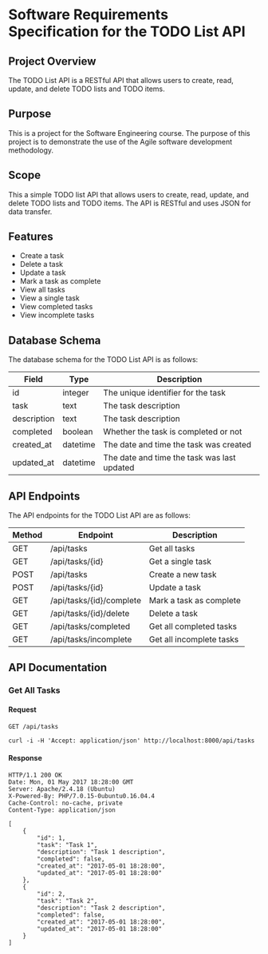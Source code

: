 # Software Requirements Specification for the TODO List API

## Project Overview
 The TODO List API is a RESTful API that allows users to create, read, update, and delete TODO lists and TODO items.

 ## Purpose

 This is a project for the Software Engineering course. The purpose of this project is to demonstrate the use of the Agile software development methodology.

## Scope

This a simple TODO list API that allows users to create, read, update, and delete TODO lists and TODO items. The API is RESTful and uses JSON for data transfer.

## Features

- Create a task
- Delete a task
- Update a task
- Mark a task as complete
- View all tasks
- View a single task
- View completed tasks
- View incomplete tasks

## Database Schema

The database schema for the TODO List API is as follows:

|Field|Type|Description|
|-----|----|-----------|
|id|integer|The unique identifier for the task|
|task|text|The task description|
|description|text|The task description|
|completed|boolean|Whether the task is completed or not|
|created_at|datetime|The date and time the task was created|
|updated_at|datetime|The date and time the task was last updated|

## API Endpoints

The API endpoints for the TODO List API are as follows:

|Method|Endpoint|Description|
|------|--------|-----------|
|GET|/api/tasks|Get all tasks|
|GET|/api/tasks/{id}|Get a single task|
|POST|/api/tasks|Create a new task|
|POST|/api/tasks/{id}|Update a task|
|GET|/api/tasks/{id}/complete|Mark a task as complete|
|GET|/api/tasks/{id}/delete|Delete a task|
|GET|/api/tasks/completed|Get all completed tasks|
|GET|/api/tasks/incomplete|Get all incomplete tasks|

## API Documentation

### Get All Tasks

#### Request

`GET /api/tasks`

    curl -i -H 'Accept: application/json' http://localhost:8000/api/tasks

#### Response

    HTTP/1.1 200 OK
    Date: Mon, 01 May 2017 18:28:00 GMT
    Server: Apache/2.4.18 (Ubuntu)
    X-Powered-By: PHP/7.0.15-0ubuntu0.16.04.4
    Cache-Control: no-cache, private
    Content-Type: application/json

    [
        {
            "id": 1,
            "task": "Task 1",
            "description": "Task 1 description",
            "completed": false,
            "created_at": "2017-05-01 18:28:00",
            "updated_at": "2017-05-01 18:28:00"
        },
        {
            "id": 2,
            "task": "Task 2",
            "description": "Task 2 description",
            "completed": false,
            "created_at": "2017-05-01 18:28:00",
            "updated_at": "2017-05-01 18:28:00"
        }
    ]
